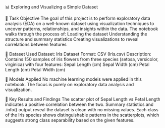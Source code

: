 📊 Exploring and Visualizing a Simple Dataset

🧠 Task Objective
The goal of this project is to perform exploratory data analysis (EDA) on a well-known dataset using visualization techniques to uncover patterns, relationships, and insights within the data. The notebook walks through the process of:
Loading the dataset
Understanding the structure and summary statistics
Creating visualizations to reveal correlations between features

📁 Dataset Used
Dataset: Iris Dataset
Format: CSV (Iris.csv)
Description: Contains 150 samples of iris flowers from three species (setosa, versicolor, virginica) with four features:
Sepal Length (cm)
Sepal Width (cm)
Petal Length (cm)
Petal Width (cm)

🤖 Models Applied
No machine learning models were applied in this notebook. The focus is purely on exploratory data analysis and visualization.

📌 Key Results and Findings
The scatter plot of Sepal Length vs Petal Length indicates a positive correlation between the two.
Summary statistics and .info() output reveal the dataset is clean with no missing values.
Each class of the Iris species shows distinguishable patterns in the scatterplots, which suggests strong class separability based on the given features.
